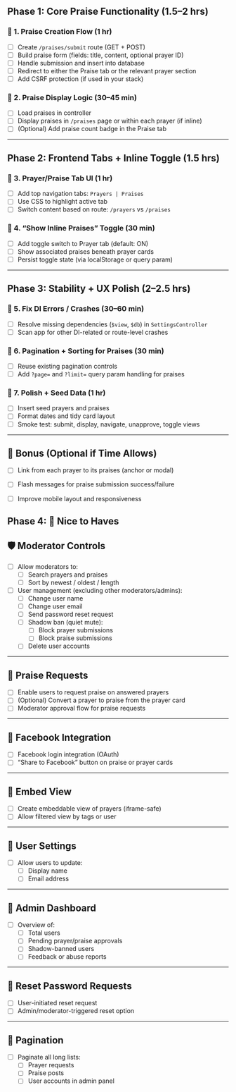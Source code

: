 ## Phase 1: Core Praise Functionality (1.5–2 hrs)

### 🔹 1. Praise Creation Flow (1 hr)
- [ ] Create `/praises/submit` route (GET + POST)
- [ ] Build praise form (fields: title, content, optional prayer ID)
- [ ] Handle submission and insert into database
- [ ] Redirect to either the Praise tab or the relevant prayer section
- [ ] Add CSRF protection (if used in your stack)

### 🔹 2. Praise Display Logic (30–45 min)
- [ ] Load praises in controller
- [ ] Display praises in `/praises` page or within each prayer (if inline)
- [ ] (Optional) Add praise count badge in the Praise tab

---

## Phase 2: Frontend Tabs + Inline Toggle (1.5 hrs)

### 🔹 3. Prayer/Praise Tab UI (1 hr)
- [ ] Add top navigation tabs: `Prayers | Praises`
- [ ] Use CSS to highlight active tab
- [ ] Switch content based on route: `/prayers` vs `/praises`

### 🔹 4. “Show Inline Praises” Toggle (30 min)
- [ ] Add toggle switch to Prayer tab (default: ON)
- [ ] Show associated praises beneath prayer cards
- [ ] Persist toggle state (via localStorage or query param)

---

## Phase 3: Stability + UX Polish (2–2.5 hrs)

### 🔹 5. Fix DI Errors / Crashes (30–60 min)
- [ ] Resolve missing dependencies (`$view`, `$db`) in `SettingsController`
- [ ] Scan app for other DI-related or route-level crashes

### 🔹 6. Pagination + Sorting for Praises (30 min)
- [ ] Reuse existing pagination controls
- [ ] Add `?page=` and `?limit=` query param handling for praises

### 🔹 7. Polish + Seed Data (1 hr)
- [ ] Insert seed prayers and praises
- [ ] Format dates and tidy card layout
- [ ] Smoke test: submit, display, navigate, unapprove, toggle views

---

## 🚀 Bonus (Optional if Time Allows)
- [ ] Link from each prayer to its praises (anchor or modal)
- [ ] Flash messages for praise submission success/failure
- [ ] Improve mobile layout and responsiveness


## Phase 4: 🌟 Nice to Haves

## 🛡️ Moderator Controls
- [ ] Allow moderators to:
  - [ ] Search prayers and praises
  - [ ] Sort by newest / oldest / length
- [ ] User management (excluding other moderators/admins):
  - [ ] Change user name
  - [ ] Change user email
  - [ ] Send password reset request
  - [ ] Shadow ban (quiet mute):
    - [ ] Block prayer submissions
    - [ ] Block praise submissions
  - [ ] Delete user accounts

---

## 🙏 Praise Requests
- [ ] Enable users to request praise on answered prayers
- [ ] (Optional) Convert a prayer to praise from the prayer card
- [ ] Moderator approval flow for praise requests

---

## 📱 Facebook Integration
- [ ] Facebook login integration (OAuth)
- [ ] “Share to Facebook” button on praise or prayer cards

---

## 🧩 Embed View
- [ ] Create embeddable view of prayers (iframe-safe)
- [ ] Allow filtered view by tags or user

---

## 👤 User Settings
- [ ] Allow users to update:
  - [ ] Display name
  - [ ] Email address

---

## 🧠 Admin Dashboard
- [ ] Overview of:
  - [ ] Total users
  - [ ] Pending prayer/praise approvals
  - [ ] Shadow-banned users
  - [ ] Feedback or abuse reports

---

## 🔐 Reset Password Requests
- [ ] User-initiated reset request
- [ ] Admin/moderator-triggered reset option

---

## 📄 Pagination
- [ ] Paginate all long lists:
  - [ ] Prayer requests
  - [ ] Praise posts
  - [ ] User accounts in admin panel
